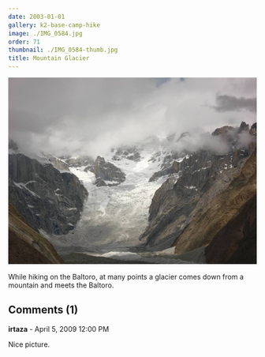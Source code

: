 ```yaml
---
date: 2003-01-01
gallery: k2-base-camp-hike
image: ./IMG_0584.jpg
order: 71
thumbnail: ./IMG_0584-thumb.jpg
title: Mountain Glacier
---
```


![Mountain Glacier](./IMG_0584.jpg)

While hiking on the Baltoro, at many points a glacier comes down from a mountain and meets the Baltoro.

<div id="comments">

## Comments (1)

<div id="comment">

**irtaza** - April  5, 2009 12:00 PM

Nice picture.

</div>

</div>